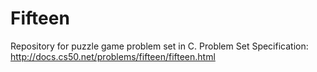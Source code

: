 # Fifteen
Repository for puzzle game problem set in C.
Problem Set Specification: http://docs.cs50.net/problems/fifteen/fifteen.html
